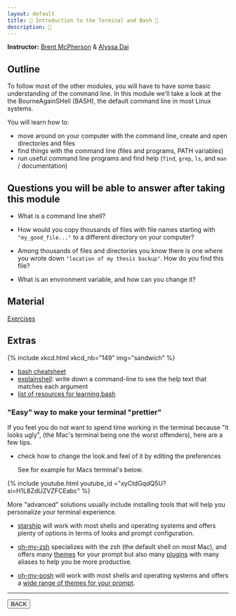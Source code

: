 ```yaml
---
layout: default
title: 🐧 Introduction to the Terminal and Bash 🐧
description: 🐧
---
```


**Instructor:** [Brent McPherson](https://github.com/bcmcpher) & [Alyssa Dai](https://github.com/alyssadai)

## Outline

To follow most of the other modules, you will have to have some basic understanding of the command line.
In this module we'll take a look at the the BourneAgainSHell (BASH),
the default command line in most Linux systems.

You will learn how to:

-   move around on your computer with the command line, create and open directories and files
-   find things with the command line (files and programs, PATH variables)
-   run useful command line programs and find help (`find`, `grep`, `ls`, and `man` / documentation)

## Questions you will be able to answer after taking this module

-   What is a command line shell?

-   How would you copy thousands of files with file names starting with `"my_good_file..."`
    to a different directory on your computer?

-   Among thousands of files and directories you know there is one
    where you wrote down `"location of my thesis backup"`. How do you find this file?

-   What is an environment variable, and how can you change it?

## Material

<object data="{{ site.url }}/assets/material/02_terminal-bash_BMcP_2025.pdf " width="1000" height="1000" type='application/pdf'>
</object>

[Exercises](https://github.com/neurodatascience/QLS-course-materials/blob/main/Lectures/2025/02_terminal-bash/introduction-to-bash-in-class-exercises.ipynb)

## Extras

{% include xkcd.html xkcd_nb="149" img="sandwich" %}

-   [bash cheatsheet](https://devhints.io/bash)
-   [explainshell](https://explainshell.com/): write down a command-line to see the help text that matches each argument
-   [list of resources for learning bash](https://learn-neuroimaging.github.io/hitchhackers_guide_brain/11-programming/#shell-programming)

### "Easy" way to make your terminal "prettier"

If you feel you do not want to spend time working in the terminal because "it looks ugly",
(the Mac's terminal being one the worst offenders), here are a few tips.

-   check how to change the look and feel of it by editing the preferences

    See for example for Macs terminal's below.

{% include youtube.html youtube_id ="xyCtdGqdQ5U?si=H1L8ZdUZVZFCEabc" %}

More "advanced" solutions usually include installing tools
that will help you personalize your terminal experience.

-   [starship](https://starship.rs/) will work with most shells and operating systems
    and offers plenty of options in terms of looks and prompt configuration.

-   [oh-my-zsh](https://ohmyz.sh/) specializes with the zsh (the default shell on most Mac),
    and offers many [themes](https://github.com/ohmyzsh/ohmyzsh/wiki/Themes) for your prompt
    but also many [plugins](https://github.com/ohmyzsh/ohmyzsh/wiki/Plugins-Overview) with many aliases to help you be more productive.

-   [oh-my-posh](https://ohmyposh.dev/) will work with most shells and operating systems
    and offers a [wide range of themes for your prompt](https://ohmyposh.dev/docs/themes).

---

<a href="{{ site.url }}/lectures-materials/latest.html"><button>BACK</button></a>
